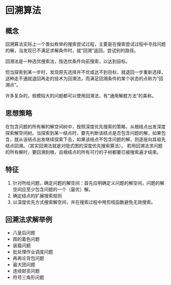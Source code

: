 # 回溯算法

## 概念
回溯算法实际上一个类似枚举的搜索尝试过程，主要是在搜索尝试过程中寻找问题的解，当发现已不满足求解条件时，就“回溯”返回，尝试别的路径。 

回溯法是一种选优搜索法，按选优条件向前搜索，以达到目标。

但当探索到某一步时，发现原先选择并不优或达不到目标，就退回一步重新选择，这种走不通就退回再走的技术为回溯法，而满足回溯条件的某个状态的点称为“回溯点”。 

许多复杂的，规模较大的问题都可以使用回溯法，有“通用解题方法”的美称。

## 思想策略
在包含问题的所有解的解空间树中，按照深度优先搜索的策略，从根结点出发深度探索解空间树。当探索到某一结点时，要先判断该结点是否包含问题的解，如果包含，就从该结点出发继续探索下去，如果该结点不包含问题的解，则逐层向其祖先结点回溯。（其实回溯法就是对隐式图的深度优先搜索算法）。 
若用回溯法求问题的所有解时，要回溯到根，且根结点的所有可行的子树都要已被搜索遍才结束。

## 特征
1. 针对所给问题，确定问题的解空间：首先应明确定义问题的解空间，问题的解空间应至少包含问题的一个（最优）解。 
2. 确定结点的扩展搜索规则 
3. 以深度优先方式搜索解空间，并在搜索过程中用剪枝函数避免无效搜索。

## 回溯法求解举例
- 八皇后问题
- 图的着色问题
- 装载问题
- 批处理作业调度问题
- 再再论背包问题
- 最大团问题
- 连续邮资问题
- 符号三角形问题
